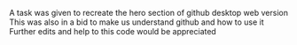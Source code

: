 A task was given to recreate the hero section of github desktop web version
This was also in a bid to make us understand github and how to use it
Further edits and help to this code would be appreciated
